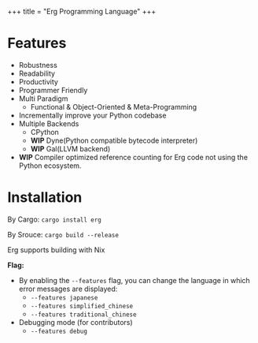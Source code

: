 +++
title = "Erg Programming Language"
+++
# Features
- Robustness
- Readability
- Productivity
- Programmer Friendly
- Multi Paradigm
  - Functional & Object-Oriented & Meta-Programming
- Incrementally improve your Python codebase
- Multiple Backends
  - CPython
  - __WIP__ Dyne(Python compatible bytecode interpreter)
  - __WIP__ Gal(LLVM backend)
- __WIP__ Compiler optimized reference counting for Erg code not using the Python ecosystem.

# Installation
By Cargo: `cargo install erg`

By Srouce: `cargo build --release`

Erg supports building with Nix

__Flag:__ 
 - By enabling the `--features` flag, you can change the language in which error messages are displayed:
   - `--features japanese`
   - `--features simplified_chinese`
   - `--features traditional_chinese`
 - Debugging mode (for contributors)
   - `--features debug`
